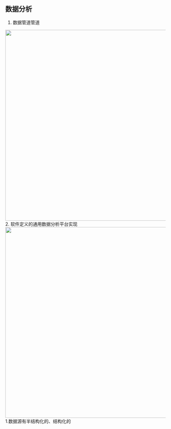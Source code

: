 ## 数据分析
1. 数据管道管道
<img src="../pictures/tfblk8zeqo.png" width="600" />
2. 软件定义的通用数据分析平台实现
<img src="../pictures/o63ipnx35h.png" width="600" />
    1.数据源有半结构化的、结构化的
    
